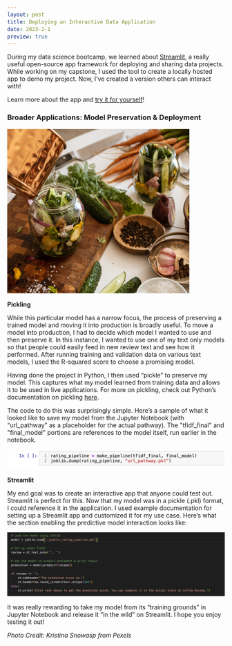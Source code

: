```yaml
---
layout: post
title: Deploying an Interactive Data Application
date: 2023-2-1 
preview: true
---
```


During my data science bootcamp, we learned about [Streamlit](https://streamlit.io/), a really useful open-source app framework for deploying and sharing data projects. While working on my capstone, I used the tool to create a locally hosted app to demo my project. Now, I’ve created a version others can interact with! 

Learn more about the app and [try it for yourself](https://predict-coffee-rating.streamlit.app/)!

### Broader Applications: Model Preservation & Deployment

![_config.yml](/images/pickle_picture.png)

**Pickling** 

While this particular model has a narrow focus, the process of preserving a trained model and moving it into production is broadly useful. To move a model into production, I had to decide which model I wanted to use and then preserve it. In this instance, I wanted to use one of my text only models so that people could easily feed in new review text and see how it performed. After running training and validation data on various text models, I used the R-squared score to choose a promising model. 

Having done the project in Python, I then used “pickle” to preserve my model. This captures what my model learned from training data and allows it to be used in live applications. For more on pickling, check out Python’s documentation on pickling [here](https://docs.python.org/3/library/pickle.html).

The code to do this was surprisingly simple. Here’s a sample of what it looked like to save my model from the Jupyter Notebook (with “url_pathway” as a placeholder for the actual pathway). The "tfidf_final" and "final_model" portions are references to the model itself, run earlier in the notebook.

![_config.yml](/images/pickle_code.png)

**Streamlit**

My end goal was to create an interactive app that anyone could test out. Streamlit is perfect for this. Now that my model was in a pickle (.pkl) format, I could reference it in the application. I used example documentation for setting up a Streamlit app and customized it for my use case. Here’s what the section enabling the predictive model interaction looks like:

![_config.yml](/images/pickle_streamlit_code.png)

It was really rewarding to take my model from its “training grounds” in Jupyter Notebook and release it “in the wild” on Streamlit. I hope you enjoy testing it out!

*Photo Credit: Kristina Snowasp from Pexels*